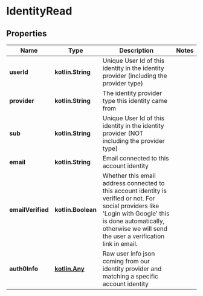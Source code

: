 
# IdentityRead

## Properties
Name | Type | Description | Notes
------------ | ------------- | ------------- | -------------
**userId** | **kotlin.String** | Unique User Id of this identity in the identity provider (including the provider type) | 
**provider** | **kotlin.String** | The identity provider type this identity came from | 
**sub** | **kotlin.String** | Unique User Id of this identity in the identity provider (NOT including the provider type) | 
**email** | **kotlin.String** | Email connected to this account identity | 
**emailVerified** | **kotlin.Boolean** | Whether this email address connected to this account identity is verified or not. For social providers like &#39;Login with Google&#39; this is done automatically, otherwise we will send the user a verification link in email. | 
**auth0Info** | [**kotlin.Any**](.md) | Raw user info json coming from our identity provider and matching a specific account identity | 



